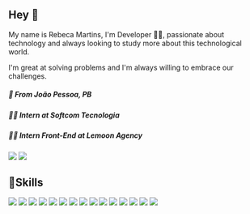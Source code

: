 ## **Hey** 👋

My name is Rebeca Martins, I'm Developer 👩‍💻, passionate about technology and always looking to study more about this technological world. 

I'm great at solving problems and I'm always willing to embrace our challenges.



##### 📍 From João Pessoa, PB
##### 👩‍💻 Intern at Softcom Tecnologia
##### 👩‍💻 Intern Front-End at Lemoon Agency

[<img src="https://img.shields.io/badge/linkedin-%230077B5.svg?&style=for-the-badge&logo=linkedin&logoColor=white" />](https://www.linkedin.com/in/rebecca-martins-57794a175/)
[<img src = "https://img.shields.io/badge/instagram-%23E4405F.svg?&style=for-the-badge&logo=instagram&logoColor=white">](https://www.instagram.com/mtrebecca/) 

##  🚀Skills

<p align="left">
<!

<img src="https://img.shields.io/badge/Python-3776AB?style=for-the-badge&logo=python&logoColor=white" />

<img src="https://img.shields.io/badge/CSS3-1572B6?style=for-the-badge&logo=css3&logoColor=white" />

<img src="https://img.shields.io/badge/JavaScript-323330?style=for-the-badge&logo=javascript&logoColor=F7DF1E" />

<img src="https://img.shields.io/badge/TypeScript-007ACC?style=for-the-badge&logo=typescript&logoColor=white" />

<img src="https://img.shields.io/badge/Sass-CC6699?style=for-the-badge&logo=sass&logoColor=white" />

<img src="https://img.shields.io/badge/Java-ED8B00?style=for-the-badge&logo=java&logoColor=white" />

<img src="https://img.shields.io/badge/PHP-777BB4?style=for-the-badge&logo=php&logoColor=white" />

<img src="https://img.shields.io/badge/Ruby-CC342D?style=for-the-badge&logo=ruby&logoColor=white" />

<img src="https://img.shields.io/badge/Dart-0175C2?style=for-the-badge&logo=dart&logoColor=white" />

<img src ="https://img.shields.io/badge/React_Native-20232A?style=for-the-badge&logo=react&logoColor=61DAFB" />

<img src ="https://img.shields.io/badge/Vue.js-35495E?style=for-the-badge&logo=vue.js&logoColor=4FC08D" />

<img src ="https://img.shields.io/badge/Bootstrap-563D7C?style=for-the-badge&logo=bootstrap&logoColor=white" />

<img src ="https://img.shields.io/badge/jQuery-0769AD?style=for-the-badge&logo=jquery&logoColor=white" />

<img src ="https://img.shields.io/badge/Laravel-FF2D20?style=for-the-badge&logo=laravel&logoColor=white" />

<img src ="https://img.shields.io/badge/MySQL-00000F?style=for-the-badge&logo=mysql&logoColor=white" />

<img src ="https://img.shields.io/badge/Microsoft_Access-A4373A?style=for-the-badge&logo=microsoft-access&logoColor=white" /> 
</p>
